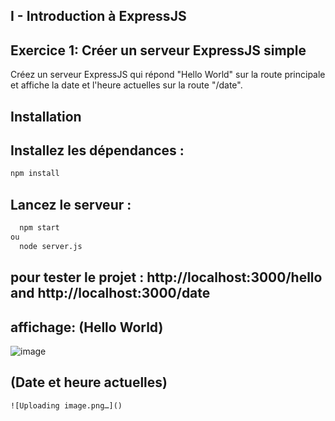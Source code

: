## I - Introduction à ExpressJS
## Exercice 1: Créer un serveur ExpressJS simple
Créez un serveur ExpressJS qui répond "Hello World" sur la route principale et affiche la date et l'heure actuelles sur la route "/date".
## Installation
## Installez les dépendances :
   ``` bash command 
npm install
 ```

## Lancez le serveur :
 ``` bash command 
   npm start
ou
   node server.js
 ```
## pour tester le projet : http://localhost:3000/hello  and http://localhost:3000/date  
## affichage: (Hello World)
   ![image](https://github.com/user-attachments/assets/3abb1602-853c-44c2-b873-9a4f32be3c44)

## (Date et heure actuelles)
    ![Uploading image.png…]()





     

    

